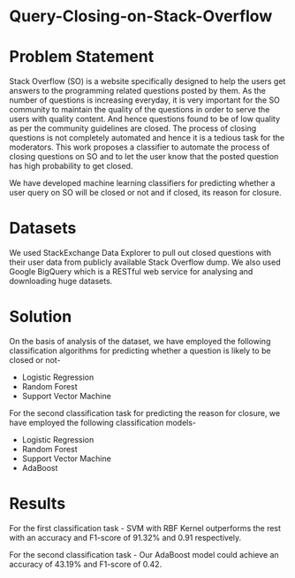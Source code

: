 # Query-Closing-on-Stack-Overflow

# Problem Statement
Stack Overflow (SO) is a website specifically designed to help the users get answers to the programming
related questions posted by them. As the number of questions is increasing everyday, it is very important for the SO community to
maintain the quality of the questions in order to serve the users with quality content. And hence questions found to be of low
quality as per the community guidelines are closed. The process of closing questions is not completely automated and hence it is a
tedious task for the moderators. This work proposes a classifier to automate the process of closing questions on SO and to let
the user know that the posted question has high probability to get closed. 

We have developed machine learning classifiers for predicting whether a user query on SO will be closed or not and if closed, its reason for closure.


# Datasets
We used StackExchange Data Explorer to pull out closed questions with their user data from publicly available Stack Overflow dump. We also used Google BigQuery which is a RESTful web service for analysing and downloading huge datasets.

# Solution
On the basis of analysis of the dataset, we have employed the following classification algorithms for predicting whether a question is likely to be closed or not-
* Logistic Regression
* Random Forest
* Support Vector Machine

For the second classification task for predicting the reason for closure, we have employed the following classification models-
* Logistic Regression
* Random Forest
* Support Vector Machine
* AdaBoost

# Results
For the first classification task - SVM with RBF Kernel outperforms the rest with an accuracy and F1-score of 91.32% and 0.91 respectively.

For the second classification task - Our AdaBoost model could achieve an accuracy of 43.19% and F1-score of 0.42.
